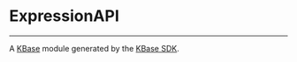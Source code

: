 
# ExpressionAPI
---

A [KBase](https://kbase.us) module generated by the [KBase SDK](https://github.com/kbase/kb_sdk).


